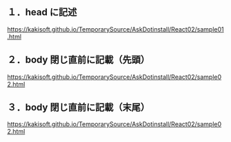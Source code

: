 




## １．head に記述
https://kakisoft.github.io/TemporarySource/AskDotinstall/React02/sample01.html



## ２．body 閉じ直前に記載（先頭）
https://kakisoft.github.io/TemporarySource/AskDotinstall/React02/sample02.html



## ３．body 閉じ直前に記載（末尾）
https://kakisoft.github.io/TemporarySource/AskDotinstall/React02/sample02.html



